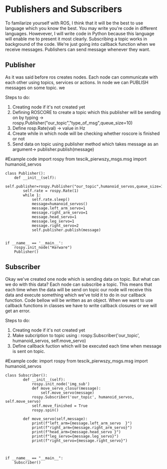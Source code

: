 # Publishers and Subscribers
To familarize yourself with ROS, I think that it will be the best to use language which you know the best.
You may write you're code in different languages. Howevever, I will write code in Python because this language will enable me to present it most clearly.
Subscribing a topic works in background of the code. We're just going into callback function when we receive messages.
Publishers can send message whenever they want. 

Publisher
---

As it was said before ros creates nodes. Each node can communicate with each other using topics, services or actions.
In node we can PUBLISH messages on some topic. we 

Steps to do:
1) Creating node if it's not created yet
2) Defining ROSCORE to create a topic which this publisher will be sending on by typing -> rospy.Publisher("our_topic","type_of_msg",queue_size=10)
3) Define rosp.Rate(val) -> value in Hz
4) Create while in which node will be checking whether roscore is finished or not
5) Send data on topic using publisher method which takes message as an argument-> publisher.publish(message)


#Example code
    import rospy
    from tescik_pierwszy_msgs.msg import humanoid_servos
    
    class Publisher():
        def __init__(self):
            self.publisher=rospy.Publisher("our_topic",humanoid_servos,queue_size=10)
            self.rate = rospy.Rate(1)
            while 1:
                self.rate.sleep()
                message=humanoid_servos()
                message.left_arm_servo=1
                message.right_arm_servo=1
                message.head_servo=1
                message.leg_servo=1
                message.right_servo=2
                self.publisher.publish(message)
    
    
    if __name__ == '__main__':
        rospy.init_node("Harware")
        Publisher()


Subscriber
---

Okay we've created one node which is sending data on topic. But what can we do with this data?
Each node can subscribe a topic. This means that each time when the data will be send on topic our node will receive this data and execute something which we've
told it to do in our callback function. Code bellow will be written as an object. When we want to use callback functions in classes we have to write callback closures or we will get an error.

Steps to do:
1) Creating node if it's not created yet
2) Make subcription to topic using : rospy.Subscriber('our_topic', humanoid_servos, self.move_servo)
3) Define callback fuction which will be executed each time when message is sent on topic.

#Example code:
    import rospy
    from tescik_pierwszy_msgs.msg import humanoid_servos
    
    class Subscriber():
            def __init__(self):
                rospy.init_node('img_sub')
                def move_servo_closur(message):
                    self.move_servo(message)
                rospy.Subscriber('our_topic', humanoid_servos, self.move_servo)
                self.move_finished = True
                rospy.spin()
    
            def move_servo(self,message):
                print(f"left_arm={message.left_arm_servo  }")
                print(f"right_arm={message.right_arm_servo}")
                print(f"head_arm={message.head_servo }")
                print(f"leg_servo={message.leg_servo}")
                print(f"right_servo={message.right_servo}")
    
    
    
    if __name__ == "__main__":
        Subscriber()


